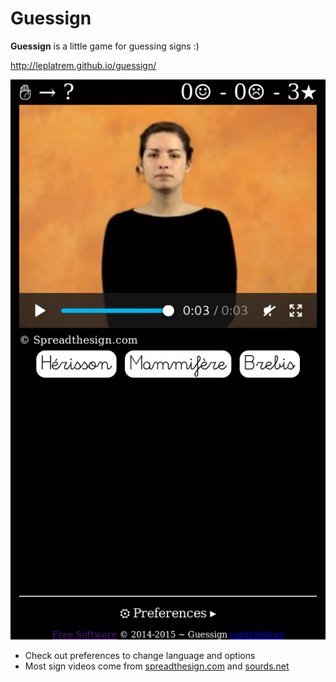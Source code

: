 # Guessign 

**Guessign** is a little game for guessing signs :)

http://leplatrem.github.io/guessign/

![screenshot](screenshot.png)

* Check out preferences to change language and options
* Most sign videos come from [spreadthesign.com](http://spreadthesign.com) and [sourds.net](http://sourds.net)

